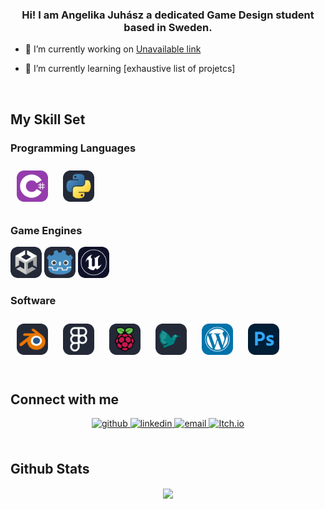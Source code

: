 ### <div align="center">Hi! I am Angelika Juhász a dedicated Game Design student based in Sweden.</div>  
  

- 🔭 I’m currently working on [Unavailable link]()  
  

- 🌱 I’m currently learning [exhaustive list of projetcs]  
  

<br/>  

## My Skill Set  
### Programming Languages  
<div align="left">  
<a href="https://docs.microsoft.com/en-us/dotnet/csharp/" target="_blank"><img style="margin: 10px" src="https://github.com/tandpfun/skill-icons/blob/main/icons/CS.svg" alt="C#" height="50" /></a>  
<a href="https://www.python.org/" target="_blank"><img style="margin: 10px" src="https://github.com/tandpfun/skill-icons/blob/main/icons/Python-Dark.svg" alt="Python" height="50" /></a>  
</div>

<td valign="top" width="33%" style="border: none;">

### Game Engines   
<div align="left">
<a href="https://unity.com/" target="_blank" style="text-decoration: none; color: inherit; display: inline-block; width: 50px; height: 50px; background-color: white; border-radius: 10px; overflow: hidden;">
  <img style="width: 50px; height: 50px; object-fit: contain;" 
       src="https://github.com/tandpfun/skill-icons/blob/main/icons/Unity-Dark.svg" 
       alt="Unity" /></a>
  
<a href="https://godotengine.org/" target="_blank" style="text-decoration: none; color: inherit; display: inline-block; width: 50px; height: 50px; background-color: white; border-radius: 10px; overflow: hidden;">
  <img style="width: 50px; height: 50px; object-fit: contain;" 
       src="https://github.com/tandpfun/skill-icons/blob/main/icons/Godot-Dark.svg" 
       alt="Godot" /></a>

<a href="https://www.unrealengine.com/" target="_blank" style="text-decoration: none; color: inherit; display: inline-block; width: 50px; height: 50px; background-color: white; border-radius: 10px; overflow: hidden;">
  <img style="width: 50px; height: 50px; object-fit: contain;" 
       src="https://raw.githubusercontent.com/tandpfun/skill-icons/main/icons/UnrealEngine.svg" 
       alt="Unreal Engine" /></a>
</div>

</td>
<td valign="top" width="33%" style="border: none;">

### Software  
<div align="left">  
<a href="https://www.blender.org/" target="_blank"><img style="margin: 10px" src="https://github.com/tandpfun/skill-icons/blob/main/icons/Blender-Dark.svg" alt="Blender" height="50" /></a>  
<a href="https://www.figma.com/" target="_blank"><img style="margin: 10px" src="https://github.com/tandpfun/skill-icons/blob/main/icons/Figma-Dark.svg" alt="Figma" height="50" /></a>  
<a href="https://www.raspberrypi.org/" target="_blank"><img style="margin: 10px" src="https://github.com/tandpfun/skill-icons/blob/main/icons/RaspberryPi-Dark.svg" alt="Raspberry Pi" height="50" /></a>  
<a href="https://www.latex-project.org/" target="_blank"><img style="margin: 10px" src="https://github.com/tandpfun/skill-icons/blob/main/icons/LaTeX-Dark.svg" alt="LaTeX" height="50" /></a>  
<a href="https://wordpress.com/" target="_blank"><img style="margin: 10px" src="https://github.com/tandpfun/skill-icons/blob/main/icons/Wordpress.svg" alt="WordPress" height="50" /></a>  
<a href="https://www.adobe.com/in/products/photoshop.html" target="_blank"><img style="margin: 10px" src="https://github.com/tandpfun/skill-icons/blob/main/icons/Photoshop.svg" alt="Photoshop" height="50" /></a>  
</div>


</div>
<br/>  



## Connect with me  
<div align="center">
<a href="https://github.com/AngelikaJuhasz" target="_blank">
<img src=https://img.shields.io/badge/github-%2324292e.svg?&style=for-the-badge&logo=github&logoColor=white alt=github style="margin-bottom: 5px;" />
</a>
<a href="https://linkedin.com/in/Angelika Juhász" target="_blank">
<img src=https://img.shields.io/badge/linkedin-%231E77B5.svg?&style=for-the-badge&logo=linkedin&logoColor=white alt=linkedin style="margin-bottom: 5px;" />
</a>  
<a href="mailto:angelikajuhasz.aj@gmail.com" target="_blank">
<img src="https://img.shields.io/badge/email-%23D14836.svg?&style=for-the-badge&logo=gmail&logoColor=white" alt="email" style="margin-bottom: 5px;" />
</a>
<a href="https://AngelikaJuhasz.itch.io/" target="_blank">
<img src="https://img.shields.io/badge/itch.io-FA5C5C?style=for-the-badge&logo=itchdotio&logoColor=white" alt="Itch.io" style="margin-bottom: 5px;" />
</a>

</div>  
<br/>  



## Github Stats

<div align="center">
  <img src="https://github-readme-stats.vercel.app/api/top-langs/?username=AngelikaJuhasz&hide_border=true&layout=compact&bg_color=00000000" align="center" />
</div>


<br/>  



